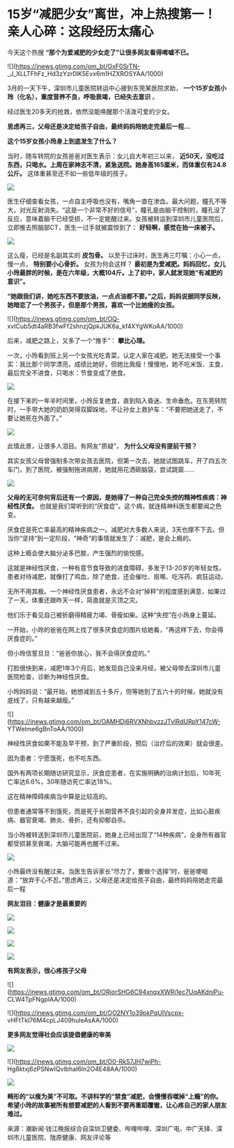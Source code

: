 # 15岁“减肥少女”离世，冲上热搜第一！亲人心碎：这段经历太痛心

今天这个热搜 **“那个为爱减肥的少女走了”让很多网友看得唏嘘不已。**

![](https://inews.gtimg.com/om_bt/OxF0SrTN-
_J_XLLTFhFz_Hd3zYzr0IK5Evx6m1HZXROSYAA/1000)

3月的一天下午，深圳市儿童医院转运中心接到东莞某医院求助， **一个15岁女孩小玲（化名），重度营养不良，呼吸衰竭，已经失去意识** 。

经过医生20多天的抢救，依然没能唤醒那个活泼可爱的少女。

**思虑再三，父母还是决定给孩子自由，最终妈妈陪她走完最后一程...**

**这个15岁女孩小玲身上到底发生了什么？**

当时，随车转院的女孩爸爸对医生表示：女儿自大年初三以来，
**近50天，没吃过东西，只喝水。上周在家神志不清，紧急送院。她身高165厘米，而体重仅有24.8公斤。** 这体重甚至还不如一些低年级的孩子。

![](https://inews.gtimg.com/om_bt/GmeukjoefYxKF_v4_XErZFuQfYkmDcKVl6jORDcVIy6aMAA/0)

医生仔细查看女孩，一点自主呼吸也没有，嘴角一直在渗血。最大问题，瞳孔不等大，对光反射消失。“这是一个非常不好的信号”，瞳孔是由脑干控制的，瞳孔没了反应，意味着脑干已经受损，不一定能醒过来。女孩被转运到深圳市儿童医院后，立即推去照脑部CT，医生一过手就被震惊到了：
**好轻啊，感觉在抬一床被子。**

![](https://inews.gtimg.com/om_bt/GAZH41RG3QxTCbhuBuW2r3lOaDb7Wv5TQEKyqXtZUjowQAA/0)

这么瘦，已经是名副其实的 **皮包骨。** 以至于过床时，医生再三叮嘱：小心一点，慢一点， **特别要小心骨折。** 女孩为何会这样？
**最初是为爱减肥。妈妈回忆，女儿小玲最胖的时候，是在六年级，大概104斤。上了初中，家人就发现她“有减肥的意识”。**

**“她跟我们讲，她吃东西不要放油，一点点油都不要。”之后，妈妈说据同学反映，她暗恋了一个男孩子，但是那个男孩，喜欢一个比她瘦的女孩。**

![](https://inews.gtimg.com/om_bt/OQ-
xvICub5dt4aRB3fwFf2shnzjQpkJUK6a_kf4XYgWKoAA/1000)

后来，减肥之路上，又多了一个“推手”： **攀比心理。**

一次，小玲看到班上另一个女孩光吃青菜，认定人家在减肥。她无法接受一个事实：我比那个同学漂亮，成绩比她好，但她比我瘦！慢慢地，她不吃米饭、主食，最后完全不进食，只喝水：节食变成了绝食。

![](https://inews.gtimg.com/om_bt/OJPBUxOLXybx8Mq5Y7aYjnTohEIdvA9L1fcj_rs5BAofYAA/1000)

在接下来的一年半时间里，小玲反复绝食，直到陷入昏迷、生命垂危。在东莞转院时，一手带大她的奶奶哭得双脚跺地，不让孙女上救护车：“不要把她送走了，不要让她死在外面了。”

![](https://inews.gtimg.com/om_bt/OArlnEQ_8MtD_9TgQDXbC_XoYdhhacQqEPczIV2Ze2RYAAA/1000)

此情此景，让很多人泪目。有网友“质疑”， **为什么父母没有提前干预？**

其实女孩父母曾强制多次带女孩去医院，但第一次去，她就试图跳车，开了四五次车门，到了医院，被强制拖进病房，她就用花洒砸脑袋，尝试跳窗……

![](https://inews.gtimg.com/om_bt/GbnpYdTPMrOOakEXtnL_IGyAKjJi596-GPHz5pwiyDaGMAA/0)

**父母的无可奈何背后还有一个原因，是她得了一种自己完全失控的精神性疾病：神经性厌食。**
也就是我们常听到的“厌食症”。这个病，就连精神科医生都要闻之色变。

厌食症是死亡率最高的精神疾病之一。减肥对大多数人来说，3天也撑不下去。但当你“坚持”到一定阶段，“神奇”的事情就发生了：减肥，是会上瘾的。

这种上瘾会使大脑分泌多巴胺，产生强烈的愉悦感。

这就是神经性厌食，一种有意节食导致的进食障碍，多发于13-20岁的年轻女性。患者对待减肥，就像打了鸡血，除了绝食，还会催吐、抠喉、吃泻药、疯狂运动，

无所不用其极。一个神经性厌食患者，永远不会对“掉秤”的程度感到满意，如果过了一天，体重还跟昨天一样，简直就是灭顶之灾。

他们乐于看见自己被折磨得精疲力竭、骨瘦如柴。这种“失控”在小玲身上蔓延。

一开始，小玲的爸爸在网上找了很多厌食症的图片给她看，“再这样下去，你会得厌食症的。”

但小玲信誓旦旦：“爸爸你放心，我不会得厌食症的。”

打脸很快到来，减肥1年3个月后，她发现自己没来月经，被父母带去深圳市儿童医院检查，诊断为神经性厌食。

小玲妈妈说：“最开始，她想减到五十多斤，但等她到了五六十的时候，她就没有底线了，只有越来越瘦。”

![](https://inews.gtimg.com/om_bt/OAMHDi6RVXNhbvzzJTvIRdURpY147cW-
YTWelme6gBnToAA/1000)

神经性厌食如果不能及早干预，到了严重阶段，预后（治疗后的效果）就会很差。

因为患者：宁愿饿死，也不吃东西。

国外有两项长期随访研究显示，厌食症患者，在实施明确的治病计划后，10年死亡率达6.6%，30年随访死亡率达18%。

这在精神障碍疾病当中算是比较高的。

但患者通常等不到饿死，而是死于长期营养不良引起的全身并发症，比如心脏疾病、器官衰竭、肺炎、骨折，还有抑郁自杀。

当小玲被转送到深圳市儿童医院前，她身上已经出现了“14种疾病”，全身所有器官都受损甚至衰竭，大脑可能再也醒不过来。

![](https://inews.gtimg.com/om_bt/ONWsiKO9o4iKBPb8lCpmC5EFjuc9Vmq4W8UPZ_N5QLPnsAA/1000)

小玲最终没有醒过来。当医生告诉家长“尽力了，要做个选择”时，爸爸哽咽道：“放弃于心不忍。”思虑再三，父母还是决定给孩子自由，最终妈妈陪她走完最后一程

**网友泪目：健康才是最重要的**

![](https://inews.gtimg.com/om_bt/O6E972dRCIaKMhzTZnMZjwv6c94oZMVSqKc1HG-A2spekAA/1000)

![](https://inews.gtimg.com/om_bt/O6-vr5_6bQsKQe5fQBxskHx4uvsR65P3Vr8Flor2R6O3IAA/1000)

![](https://inews.gtimg.com/om_bt/OBUzYxZ_cdk4tySLJRIl5ZI9nw3E9JyXq4EYA_JgGS5uUAA/1000)

![](https://inews.gtimg.com/om_bt/Omw6yaZNvaX6CM4dYDB4_8McT_Wj3t0bW9JqhIgnuqRWAAA/1000)

**有网友表示，很心疼孩子父母**

![](https://inews.gtimg.com/om_bt/ORjorSHG6C94xnqxXWRj1ec7UqAKdniPu-
CLW4TpFNgpIAA/1000)

![](https://inews.gtimg.com/om_bt/OO2NY1o39pkPqUIVscpx-
vHFtTkl76M4cpLJ409huIeAsAA/1000)

**更多网友觉得社会应该提倡健康的审美**

![](https://inews.gtimg.com/om_bt/OKlZqajP27kkkzYZvG4y5LCg7JEQLn6PVGE5qi8u-FHS0AA/1000)

![](https://inews.gtimg.com/om_bt/O0-RkS7JH7wiPh-
Hg8ktxj6zPSNwIQvlbhaI6ln2O4E48AA/1000)

![](https://inews.gtimg.com/om_bt/OYl1iXkiL5QKZWr2VOXLDcVM1N5IrG_is28yxv6ARwQ0MAA/1000)

**畸形的“以瘦为美”不可取。不讲科学的“禁食”减肥，会慢慢吞噬掉“上瘾”的你。希望小玲的故事被所有想要减肥的人看到不要再重蹈覆辙，让心疼自己的家人朋友难过。**

来源：潮新闻·钱江晚报综合自深圳卫健委、哔哩哔哩、深圳广电、中广天择、深圳市儿童医院、陇原健康、网友评论等

